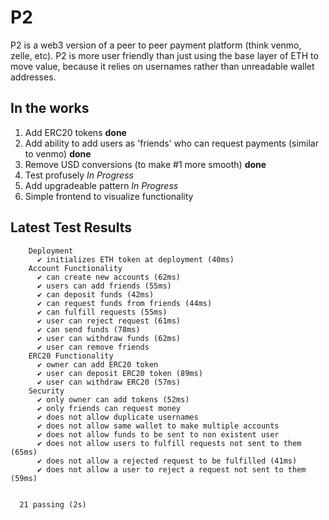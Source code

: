 # P2

P2 is a web3 version of a peer to peer payment platform (think venmo, zelle, etc).
P2 is more user friendly than just using the base layer of ETH to move value, because it relies on usernames rather than unreadable wallet addresses. 

## In the works
1. Add ERC20 tokens **done**
2. Add ability to add users as 'friends' who can request payments (similar to venmo) **done**
3. Remove USD conversions (to make #1 more smooth) **done**
4. Test profusely *In Progress*
5. Add upgradeable pattern *In Progress*
6. Simple frontend to visualize functionality

## Latest Test Results
```
    Deployment
      ✔ initializes ETH token at deployment (40ms)
    Account Functionality
      ✔ can create new accounts (62ms)
      ✔ users can add friends (55ms)
      ✔ can deposit funds (42ms)
      ✔ can request funds from friends (44ms)
      ✔ can fulfill requests (55ms)
      ✔ user can reject request (61ms)
      ✔ can send funds (78ms)
      ✔ user can withdraw funds (62ms)
      ✔ user can remove friends
    ERC20 Functionality
      ✔ owner can add ERC20 token
      ✔ user can deposit ERC20 token (89ms)
      ✔ user can withdraw ERC20 (57ms)
    Security
      ✔ only owner can add tokens (52ms)
      ✔ only friends can request money
      ✔ does not allow duplicate usernames
      ✔ does not allow same wallet to make multiple accounts
      ✔ does not allow funds to be sent to non existent user
      ✔ does not allow users to fulfill requests not sent to them (65ms)
      ✔ does not allow a rejected request to be fulfilled (41ms)
      ✔ does not allow a user to reject a request not sent to them (59ms)


  21 passing (2s)

```